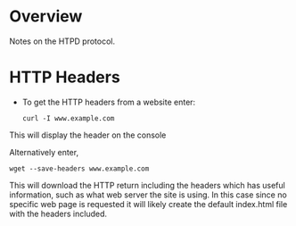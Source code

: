 # Overview

Notes on the HTPD protocol.

# HTTP Headers

* To get the HTTP headers from a website enter:

  ```
  curl -I www.example.com
  ```
This will display the header on the console

Alternatively enter,

  ```
  wget --save-headers www.example.com
  ```

This will download the HTTP return including the headers which has useful information, such as what web server the site is using.  In this case since no
specific web page is requested it will likely create the default index.html file with the headers included.
